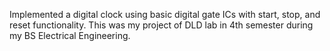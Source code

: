 Implemented a digital clock using basic digital gate ICs with start, stop, and reset functionality. This was my project of DLD lab in 4th semester during my BS Electrical Engineering.
